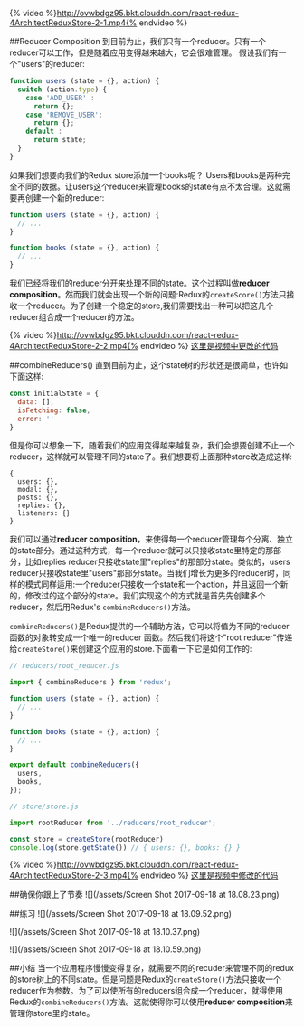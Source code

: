 {% video %}http://ovwbdgz95.bkt.clouddn.com/react-redux-4ArchitectReduxStore-2-1.mp4{% endvideo %}

##Reducer Composition
到目前为止，我们只有一个reducer。只有一个reducer可以工作，但是随着应用变得越来越大，它会很难管理。 假设我们有一个"users"的reducer:
```js
function users (state = {}, action) {
  switch (action.type) {
    case 'ADD_USER' :
      return {};
    case 'REMOVE_USER':
      return {};
    default :
      return state;
  }
}
```
如果我们想要向我们的Redux store添加一个books呢？ Users和books是两种完全不同的数据。让users这个reducer来管理books的state有点不太合理。这就需要再创建一个新的reducer:
```js
function users (state = {}, action) { 
  // ... 
}

function books (state = {}, action) { 
  // ... 
}
```
我们已经将我们的reducer分开来处理不同的state。这个过程叫做**reducer composition**。然而我们就会出现一个新的问题:Redux的`createScore()`方法只接收一个reducer。为了创建一个稳定的store,我们需要找出一种可以把这几个reducer组合成一个reducer的方法。

{% video %}http://ovwbdgz95.bkt.clouddn.com/react-redux-4ArchitectReduxStore-2-2.mp4{% endvideo %}
[这里是视频中更改的代码](https://github.com/udacity/reactnd-udacimeals-complete/commit/f92571e94b6b42cad3391983887261d91192a775)

##combineReducers()
直到目前为止，这个state树的形状还是很简单，也许如下面这样:
```js
const initialState = {
  data: [],
  isFetching: false,
  error: ''
}

```
但是你可以想象一下，随着我们的应用变得越来越复杂，我们会想要创建不止一个reducer，这样就可以管理不同的state了。我们想要将上面那种store改造成这样:
```
{
  users: {},
  modal: {},
  posts: {},
  replies: {},
  listeners: {}
}
```
我们可以通过**reducer composition**，来使得每一个reducer管理每个分离、独立的state部分。通过这种方式，每一个reducer就可以只接收state里特定的那部分，比如replies reducer只接收state里"replies"的那部分state。类似的，users reducer只接收state里"users"那部分state。当我们增长为更多的reducer时，同样的模式同样适用:一个reducer只接收一个state和一个action，并且返回一个新的，修改过的这个部分的state。我们实现这个的方式就是首先先创建多个reducer，然后用Redux's `combineReducers()`方法。

`combineReducers()`是Redux提供的一个辅助方法，它可以将值为不同的reducer 函数的对象转变成一个唯一的reducer 函数。然后我们将这个"root reducer"传递给`createStore()`来创建这个应用的store.下面看一下它是如何工作的:

```js
// reducers/root_reducer.js

import { combineReducers } from 'redux';

function users (state = {}, action) {
  // ...
}

function books (state = {}, action) {
  // ...
}

export default combineReducers({
  users,
  books,
});

```

```js
// store/store.js

import rootReducer from '../reducers/root_reducer';

const store = createStore(rootReducer)
console.log(store.getState()) // { users: {}, books: {} }
```

{% video %}http://ovwbdgz95.bkt.clouddn.com/react-redux-4ArchitectReduxStore-2-3.mp4{% endvideo %}
[这里是视频中修改的代码](https://github.com/udacity/reactnd-udacimeals-complete/commit/8948986f81b9ff82640a484037445ecbbfc5dc8f)

##确保你跟上了节奏
![](/assets/Screen Shot 2017-09-18 at 18.08.23.png)


##练习
![](/assets/Screen Shot 2017-09-18 at 18.09.52.png)

![](/assets/Screen Shot 2017-09-18 at 18.10.37.png)

![](/assets/Screen Shot 2017-09-18 at 18.10.59.png)

##小结
当一个应用程序慢慢变得复杂，就需要不同的recuder来管理不同的redux的store树上的不同state。但是问题是Redux的`createStore()`方法只接收一个reducer作为参数。为了可以使所有的reducers组合成一个reducer，就得使用Redux的`combineReducers()`方法。这就使得你可以使用**reducer composition**来管理你store里的state。


